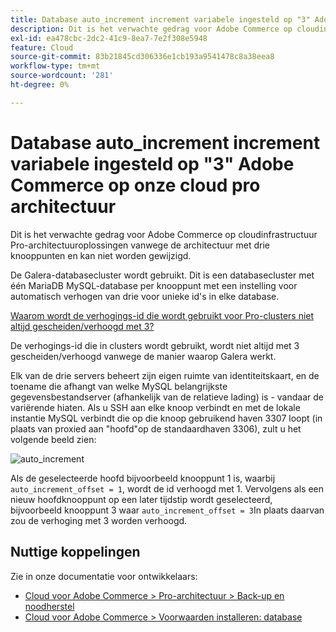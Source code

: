```yaml
---
title: Database auto_increment increment variabele ingesteld op "3" Adobe Commerce op onze cloud pro architectuur
description: Dit is het verwachte gedrag voor Adobe Commerce op cloudinfrastructuur Pro-architectuuroplossingen vanwege de architectuur met drie knooppunten en kan niet worden gewijzigd.
exl-id: ea478cbc-2dc2-41c9-8ea7-7e2f308e5948
feature: Cloud
source-git-commit: 83b21845cd306336e1cb193a9541478c8a38eea8
workflow-type: tm+mt
source-wordcount: '281'
ht-degree: 0%

---
```


# Database auto_increment increment variabele ingesteld op &quot;3&quot; Adobe Commerce op onze cloud pro architectuur

Dit is het verwachte gedrag voor Adobe Commerce op cloudinfrastructuur Pro-architectuuroplossingen vanwege de architectuur met drie knooppunten en kan niet worden gewijzigd.

De Galera-databasecluster wordt gebruikt. Dit is een databasecluster met één MariaDB MySQL-database per knooppunt met een instelling voor automatisch verhogen van drie voor unieke id&#39;s in elke database.

<u>Waarom wordt de verhogings-id die wordt gebruikt voor Pro-clusters niet altijd gescheiden/verhoogd met 3?</u>

De verhogings-id die in clusters wordt gebruikt, wordt niet altijd met 3 gescheiden/verhoogd vanwege de manier waarop Galera werkt.

Elk van de drie servers beheert zijn eigen ruimte van identiteitskaart, en de toename die afhangt van welke MySQL belangrijkste gegevensbestandserver (afhankelijk van de relatieve lading) is - vandaar de variërende hiaten.
Als u SSH aan elke knoop verbindt en met de lokale instantie MySQL verbindt die op die knoop gebruikend haven 3307 loopt (in plaats van proxied aan &quot;hoofd&quot;op de standaardhaven 3306), zult u het volgende beeld zien:

![auto_increment](assets/auto_increment_id.png)

Als de geselecteerde hoofd bijvoorbeeld knooppunt 1 is, waarbij `auto_increment_offset = 1`, wordt de id verhoogd met 1. Vervolgens als een nieuw hoofdknooppunt op een later tijdstip wordt geselecteerd, bijvoorbeeld knooppunt 3 waar `auto_increment_offset = 3`In plaats daarvan zou de verhoging met 3 worden verhoogd.

## Nuttige koppelingen

Zie in onze documentatie voor ontwikkelaars:

* [Cloud voor Adobe Commerce > Pro-architectuur > Back-up en noodherstel](https://devdocs.magento.com/cloud/architecture/pro-architecture.html#backup-and-disaster-recovery)
* [Cloud voor Adobe Commerce > Voorwaarden installeren: database](https://devdocs.magento.com/cloud/before/before-workspace-magento-prereqs.html#database)
